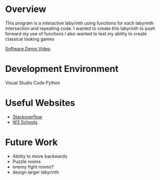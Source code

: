 # Overview

This program is a interactive labyrinth using functions for each labyrinth intersection and repeating code.
I wanted to create this labyrinth to push forward my use of functions I also wanted to test my ability to create classical looking games


[Software Demo Video](https://www.youtube.com/watch?v=XzLRprQuJXk)

# Development Environment

Visual Studio Code
Python

# Useful Websites

* [Stackoverflow](https://stackoverflow.com/)
* [W3 Schools](https://www.w3schools.com/)

# Future Work

* Ability to move backwards
* Puzzle rooms
* enemy fight rooms?
* design larger labyrinth